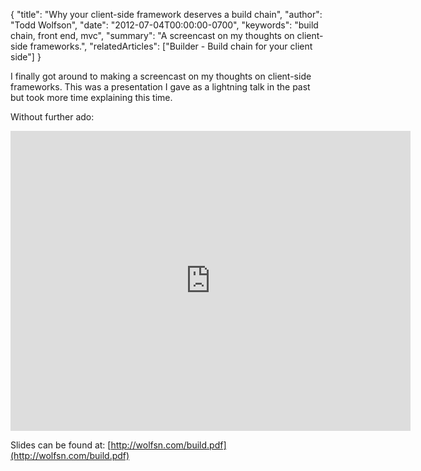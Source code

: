 {
  "title": "Why your client-side framework deserves a build chain",
  "author": "Todd Wolfson",
  "date": "2012-07-04T00:00:00-0700",
  "keywords": "build chain, front end, mvc",
  "summary": "A screencast on my thoughts on client-side frameworks.",
  "relatedArticles": ["Builder - Build chain for your client side"]
}

I finally got around to making a screencast on my thoughts on client-side frameworks. This was a presentation I gave as a lightning talk in the past but took more time explaining this time.

Without further ado:
<iframe width="640" height="480" src="http://www.youtube.com/embed/1061osd0G_U" frameborder="0" allowfullscreen></iframe>

Slides can be found at: [http://wolfsn.com/build.pdf](http://wolfsn.com/build.pdf)
